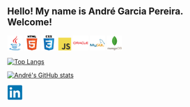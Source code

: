 ## Hello! My name is André Garcia Pereira. Welcome!
<p>
  <img height="35" alt="Java" src="https://raw.githubusercontent.com/devicons/devicon/master/icons/java/java-original.svg">
  <img height="35" alt="HTML5" src="https://raw.githubusercontent.com/devicons/devicon/master/icons/html5/html5-original-wordmark.svg">
  <img height="35" alt="CSS3" src="https://raw.githubusercontent.com/devicons/devicon/master/icons/css3/css3-original-wordmark.svg">
  <img height="30" alt="JavaScript" src="https://raw.githubusercontent.com/devicons/devicon/master/icons/javascript/javascript-original.svg">
  <img height="35" alt="Oracle" src="https://raw.githubusercontent.com/devicons/devicon/master/icons/oracle/oracle-original.svg">
  <img height="35" alt="MySQL" src="https://raw.githubusercontent.com/devicons/devicon/master/icons/mysql/mysql-original-wordmark.svg">
  <img height="35" alt="MongoDB" src="https://github.com/devicons/devicon/blob/master/icons/mongodb/mongodb-original-wordmark.svg">
</p>

[![Top Langs](https://github-readme-stats.vercel.app/api/top-langs/?username=andregpereira&layout=compact&theme=tokyonight)](https://github.com/anuraghazra/github-readme-stats)

[![André's GitHub stats](https://github-readme-stats.vercel.app/api?username=andregpereira&hide=issues&show_icons=true&theme=tokyonight)](https://github.com/anuraghazra/github-readme-stats)

<p>
  <a href="https://www.linkedin.com/in/andre-garcia-pereira"> <img height="35" alt="LinkedIn" src="https://github.com/devicons/devicon/blob/master/icons/linkedin/linkedin-original.svg">
</p>
